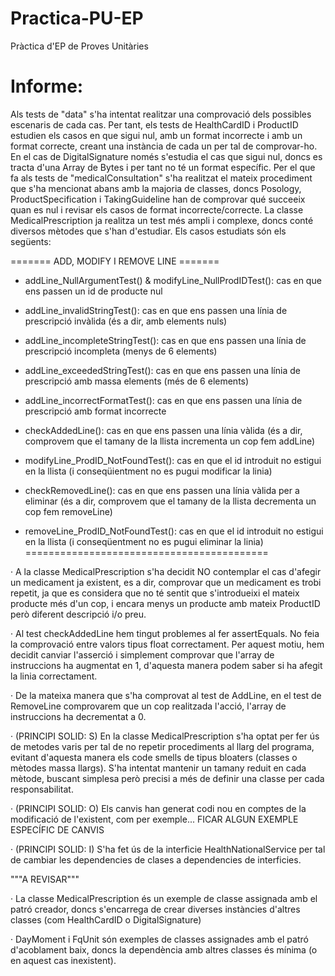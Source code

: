 # Practica-PU-EP
Pràctica d'EP de Proves Unitàries

# Informe:

Als tests de "data" s'ha intentat realitzar una comprovació dels possibles escenaris de cada cas. Per tant, els tests de HealthCardID i ProductID estudien els casos en que sigui nul, amb un format incorrecte i amb un format correcte, creant una instància de cada un per tal de comprovar-ho. En el cas de DigitalSignature només s'estudia el cas que sigui nul, doncs es tracta d'una Array de Bytes i per tant no té un format específic. 
Per el que fa als tests de "medicalConsultation" s'ha realitzat el mateix procediment que s'ha mencionat abans amb la majoria de classes, doncs Posology, ProductSpecification i TakingGuideline han de comprovar qué succeeix quan es nul i revisar els casos de format incorrecte/correcte. La classe MedicalPrescription ja realitza un test més ampli i complexe, doncs conté diversos mètodes que s'han d'estudiar. Els casos estudiats són els següents:

======= ADD, MODIFY I REMOVE LINE =======
  + addLine_NullArgumentTest() & modifyLine_NullProdIDTest(): cas en que ens passen un id de producte nul
  
  + addLine_invalidStringTest(): cas en que ens passen una línia de prescripció invàlida (és a dir, amb elements nuls)
  
  + addLine_incompleteStringTest(): cas en que ens passen una línia de prescripció incompleta (menys de 6 elements) 
  
  + addLine_exceededStringTest(): cas en que ens passen una línia de prescripció amb massa elements (més de 6 elements)
  
  + addLine_incorrectFormatTest(): cas en que ens passen una línia de prescripció amb format incorrecte
  
  + checkAddedLine(): cas en que ens passen una línia vàlida (és a dir, comprovem que el tamany de la llista incrementa un cop fem addLine)
  
  + modifyLine_ProdID_NotFoundTest(): cas en que el id introduit no estigui en la llista (i conseqüientment no es pugui modificar la linia)
  
  + checkRemovedLine(): cas en que ens passen una línia vàlida per a eliminar (és a dir, comprovem que el tamany de la llista decrementa un cop fem removeLine)
  
  + removeLine_ProdID_NotFoundTest(): cas en que el id introduit no estigui en la llista (i conseqüentment no es pugui eliminar la linia)
==========================================

· A la classe MedicalPrescription s'ha decidit NO contemplar el cas d'afegir un medicament ja existent, es a dir, comprovar que un medicament es trobi repetit, ja que es considera que no té sentit que s'introdueixi el mateix producte més d'un cop, i encara menys un producte amb mateix ProductID però diferent descripció i/o preu.

· Al test checkAddedLine hem tingut problemes al fer assertEquals. No feia la comprovació entre valors tipus float correctament. Per aquest motiu, hem decidit canviar l'asserció i simplement comprovar que l'array de instruccions ha augmentat en 1, d'aquesta manera podem saber si ha afegit la linia correctament.

· De la mateixa manera que s'ha comprovat al test de AddLine, en el test de RemoveLine comprovarem que un cop realitzada l'acció, l'array de instruccions ha decrementat a 0.

· (PRINCIPI SOLID: S) En la classe MedicalPrescription s'ha optat per fer ús de metodes varis per tal de no repetir procediments al llarg del programa, evitant d'aquesta manera els code smells de tipus bloaters (classes o mètodes massa llargs). S'ha intentat mantenir un tamany reduit en cada mètode, buscant simplesa però precisi a més de definir una classe per cada responsabilitat.

· (PRINCIPI SOLID: O) Els canvis han generat codi nou en comptes de la modificació de l'existent, com per exemple... FICAR ALGUN EXEMPLE ESPECÍFIC DE CANVIS

· (PRINCIPI SOLID: I) S'ha fet ús de la interficie HealthNationalService per tal de cambiar les dependencies de clases a dependencies de interficies.


"""A REVISAR"""

· La classe MedicalPrescription és un exemple de classe assignada amb el patró creador, doncs s'encarrega de crear diverses instàncies d'altres classes (com HealthCardID o DigitalSignature)

· DayMoment i FqUnit són exemples de classes assignades amb el patró d'acoblament baix, doncs la dependència amb altres classes és mínima (o en aquest cas inexistent).


